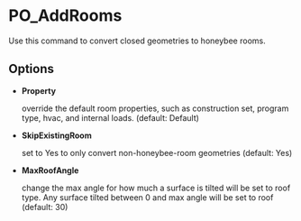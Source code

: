 # PO\_AddRooms

Use this command to convert closed geometries to honeybee rooms.

## Options

* **Property**

  override the default room properties, such as construction set, program type, hvac, and internal loads. \(default: Default\)

* **SkipExistingRoom**

  set to Yes to only convert non-honeybee-room geometries \(default: Yes\)

* **MaxRoofAngle**

  change the max angle for how much a surface is tilted will be set to roof type. Any surface tilted between 0 and max angle will be set to roof \(default: 30\)

